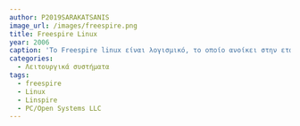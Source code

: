 ```yaml
---
author: P2019SARAKATSANIS 
image_url: /images/freespire.png
title: Freespire Linux
year: 2006
caption: 'Το Freespire linux είναι λογισμικό, το οποίο ανοίκει στην εταιρία PC/Open Systems LLC και χρησιμοποιήται για την επεξεργασία-δημιουργία αρχείων όπως PDF, DOC, κ.α. και εικονών . Προέρχεται απο το λειτουργικό σύστημα Linspire και είναι δωρεάν με την επιλογή, αν θέλει κάποιος να αγοράσει την OSS Edition αν επιθυμεί κάτι παραπάνω.'
categories:
  - Λειτουργικά συστήματα
tags:
  - freespire
  - Linux
  - Linspire
  - PC/Open Systems LLC
---
```

